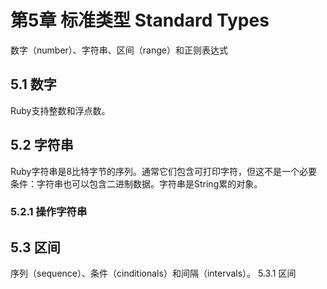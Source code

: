 # 第5章 标准类型 Standard Types #
数字（number）、字符串、区间（range）和正则表达式

## 5.1 数字 ##
Ruby支持整数和浮点数。

## 5.2 字符串 ##
Ruby字符串是8比特字节的序列。通常它们包含可打印字符，但这不是一个必要条件：字符串也可以包含二进制数据。字符串是String累的对象。

### 5.2.1 操作字符串 ###

## 5.3 区间 ##
序列（sequence）、条件（cinditionals）和间隔（intervals）。
5.3.1 区间
